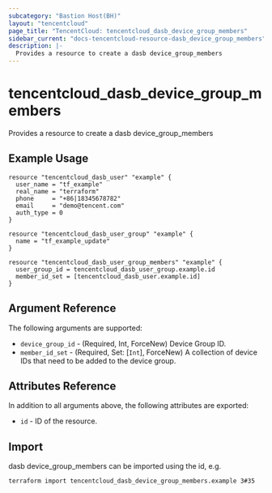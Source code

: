```yaml
---
subcategory: "Bastion Host(BH)"
layout: "tencentcloud"
page_title: "TencentCloud: tencentcloud_dasb_device_group_members"
sidebar_current: "docs-tencentcloud-resource-dasb_device_group_members"
description: |-
  Provides a resource to create a dasb device_group_members
---
```


# tencentcloud_dasb_device_group_members

Provides a resource to create a dasb device_group_members

## Example Usage

```hcl
resource "tencentcloud_dasb_user" "example" {
  user_name = "tf_example"
  real_name = "terraform"
  phone     = "+86|18345678782"
  email     = "demo@tencent.com"
  auth_type = 0
}

resource "tencentcloud_dasb_user_group" "example" {
  name = "tf_example_update"
}

resource "tencentcloud_dasb_user_group_members" "example" {
  user_group_id = tencentcloud_dasb_user_group.example.id
  member_id_set = [tencentcloud_dasb_user.example.id]
}
```

## Argument Reference

The following arguments are supported:

* `device_group_id` - (Required, Int, ForceNew) Device Group ID.
* `member_id_set` - (Required, Set: [`Int`], ForceNew) A collection of device IDs that need to be added to the device group.

## Attributes Reference

In addition to all arguments above, the following attributes are exported:

* `id` - ID of the resource.



## Import

dasb device_group_members can be imported using the id, e.g.

```
terraform import tencentcloud_dasb_device_group_members.example 3#35
```

